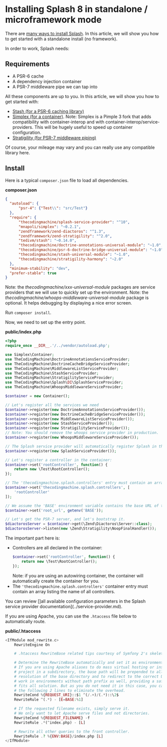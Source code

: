 Installing Splash 8 in standalone / microframework mode
=======================================================

There are [many ways to install Splash](index.md). In this article, we will show you how to get started with a standalone install (no framework).

In order to work, Splash needs:

Requirements
------------

- A PSR-6 cache
- A dependency injection container
- A PSR-7 middleware pipe we can tap into

All these components are up to you. In this article, we will show you how to get started with:

- [Stash (for a PSR-6 caching library)](http://www.stashphp.com/)
- [Simplex (for a container)](https://github.com/mnapoli/simplex/). Note: Simplex is a Pimple 3 fork that adds compatibility with container-interop and with container-interop/service-providers. This will be hugely useful to speed up container configuration.
- [Stratigility (for PSR-7 middleware piping)](https://github.com/zendframework/zend-stratigility)

Of course, your mileage may vary and you can really use any compatible library here.

Install
-------

Here is a typical `composer.json` file to load all dependencies.

**composer.json**
```json
{
  "autoload": {
      "psr-4": {"Test\\": "src/Test"}
  },
  "require": {
      "thecodingmachine/splash-service-provider": "^10",
      "mnapoli/simplex": "~0.2.1",
      "zendframework/zend-diactoros": "^1.3",
      "zendframework/zend-stratigility": "^2.0",
      "tedivm/stash": "~0.14.0",
      "thecodingmachine/doctrine-annotations-universal-module": "~1.0",
      "thecodingmachine/psr-6-doctrine-bridge-universal-module": "~1.0",
      "thecodingmachine/stash-universal-module": "~1.0",
      "thecodingmachine/stratigility-harmony": "~2.0"
  },
  "minimum-stability": "dev",
  "prefer-stable": true
}
```

Note: the *thecodingmachine/xxx-universal-module* packages are service providers that we will use to quickly set up the environment.
Note: the *thecodingmachine/whoops-middleware-universal-module* package is optional. It helps debugging by displaying a nice error screen.

Run `composer install`.

Now, we need to set up the entry point.

**public/index.php**
```php
<?php
require_once __DIR__.'/../vendor/autoload.php';

use Simplex\Container;
use TheCodingMachine\DoctrineAnnotationsServiceProvider;
use TheCodingMachine\DoctrineCacheBridgeServiceProvider;
use TheCodingMachine\MiddlewareListServiceProvider;
use TheCodingMachine\StashServiceProvider;
use TheCodingMachine\StratigilityServiceProvider;
use TheCodingMachine\Splash\DI\SplashServiceProvider;
use TheCodingMachine\WhoopsMiddlewareServiceProvider;

$container = new Container();

// Let's register all the services we need
$container->register(new DoctrineAnnotationsServiceProvider());
$container->register(new DoctrineCacheBridgeServiceProvider());
$container->register(new MiddlewareListServiceProvider());
$container->register(new StashServiceProvider());
$container->register(new StratigilityServiceProvider());
// Note: You should remove the whoops service provider in production.
$container->register(new WhoopsMiddlewareServiceProvider());

// The Splash service provider will automatically register Splash in the Stratigility middleware pipe.
$container->register(new SplashServiceProvider());

// Let's register a controller in the container:
$container->set('rootController', function() {
    return new \Test\RootController();
});

// The 'thecodingmachine.splash.controllers' entry must contain an array of controller instances.
$container->set('thecodingmachine.splash.controllers', [
    'rootController'
]);

// We assume the 'BASE' environment variable contains the base URL of the application (see .htaccess below)
$container->set('root_url', getenv('BASE'));

// Let's get the PSR-7 server, and let's bootstrap it.
$diactorosServer = $container->get(\Zend\Diactoros\Server::class);
$diactorosServer->listen(new \Zend\Stratigility\NoopFinalHandler());
```

The important part here is:

- Controllers are all declared in the container:
  ```php
  $container->set('rootController', function() {
      return new \Test\RootController();
  });
  ```
  Note: if you are using an autowiring container, the container will automatically create the container for you.
- The `'thecodingmachine.splash.controllers'` container entry must contain an array listing the name of all controllers.

You can review []all available configuration parameters in the Splash service provider documentation](../service-provider.md).

If you are using Apache, you can use the `.htaccess` file below to automatically route.

**public/.htaccess**
```php
<IfModule mod_rewrite.c>
    RewriteEngine On

	# .htaccess RewriteBase related tips courtesy of Symfony 2's skeleton app.

    # Determine the RewriteBase automatically and set it as environment variable.
    # If you are using Apache aliases to do mass virtual hosting or installed the
    # project in a subdirectory, the base path will be prepended to allow proper
    # resolution of the base directory and to redirect to the correct URI. It will
    # work in environments without path prefix as well, providing a safe, one-size
    # fits all solution. But as you do not need it in this case, you can comment
    # the following 2 lines to eliminate the overhead.
    RewriteCond %{REQUEST_URI}::$1 ^(/.+)/(.*)::\2$
    RewriteRule ^(.*) - [E=BASE:%1]

    # If the requested filename exists, simply serve it.
    # We only want to let Apache serve files and not directories.
    RewriteCond %{REQUEST_FILENAME} -f
    RewriteRule .*(^index.php) - [L]

    # Rewrite all other queries to the front controller.
    RewriteRule .? %{ENV:BASE}/index.php [L]
</IfModule>
```
